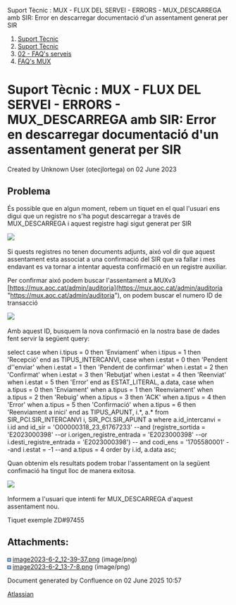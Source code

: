 Suport Tècnic : MUX - FLUX DEL SERVEI - ERRORS - MUX\_DESCARREGA amb SIR: Error en descarregar documentació d'un assentament generat per SIR  

1.  [Suport Tècnic](index.html)
2.  [Suport Tècnic](13893782.html)
3.  [02 - FAQ's serveis](26313393.html)
4.  [FAQ's MUX](28705591.html)

Suport Tècnic : MUX - FLUX DEL SERVEI - ERRORS - MUX\_DESCARREGA amb SIR: Error en descarregar documentació d'un assentament generat per SIR
============================================================================================================================================

Created by Unknown User (otecjlortega) on 02 June 2023

**Problema**
------------

  
És possible que en algun moment, rebem un tiquet en el qual l'usuari ens digui que un registre no s'ha pogut descarregar a través de MUX\_DESCARREGA i aquest registre hagi sigut generat per SIR

  

![](attachments/93356304/93356305.png)

  

Si quests registres no tenen documents adjunts, aixó vol dir que aquest assentament esta associat a una confirmació del SIR que va fallar i mes endavant es va tornar a intentar aquesta confirmació en un registre auxiliar.

Per confirmar aixó podem buscar l'assentament a MUXv3 [https://mux.aoc.cat/admin/auditoria](https://mux.aoc.cat/admin/auditoria "https://mux.aoc.cat/admin/auditoria"), on podem buscar el numero ID de transacció

![](https://aoccat.zendesk.com/attachments/token/PtjHfWEjA9QEzvqMnj8a2O0aB/?name=imagen.png)

  

Amb aquest ID, busquem la nova confirmació en la nostra base de dades fent servir la següent query:

select case
         when i.tipus = 0 then 'Enviament'
         when i.tipus = 1 then 'Recepció'
       end as TIPUS\_INTERCANVI,
       case
         when i.estat = 0 then 'Pendent d''enviar'
         when i.estat = 1 then 'Pendent de confirmar'
         when i.estat = 2 then 'Confirmat'
         when i.estat = 3 then 'Rebutjat'
         when i.estat = 4 then 'Reenviat'
         when i.estat = 5 then 'Error'
       end as ESTAT\_LITERAL,
       a.data,
       case
         when a.tipus = 0 then 'Enviament'
         when a.tipus = 1 then 'Reenviament'
         when a.tipus = 2 then 'Rebuig'
         when a.tipus = 3 then 'ACK'
         when a.tipus = 4 then 'Error'
         when a.tipus = 5 then 'Confirmació'
         when a.tipus = 6 then 'Reenviament a inici'
       end as TIPUS\_APUNT,
       i.\*,
       a.\*
  from SIR\_PCI.SIR\_INTERCANVI i, SIR\_PCI.SIR\_APUNT a
where a.id\_intercanvi = i.id
      and id\_sir = 'O00000318\_23\_61767233'
      --and (registre\_sortida = 'E2023000398'
      --or i.origen\_registre\_entrada = 'E2023000398'
      --or i.desti\_registre\_entrada = 'E2023000398')
     -- and codi\_ens = '1705580001'
      --and i.estat = -1
      --and a.tipus = 4
order by i.id, a.data asc;

Quan obtenim els resultats podem trobar l'assentament on la següent confimació ha tingut lloc de manera exitosa.

![](attachments/93356304/93356308.png)

Informem a l'usuari que intenti fer MUX\_DESCARREGA d'aquest assentament nou.

  

Tiquet exemple ZD#97455

  

  

  

  

Attachments:
------------

![](images/icons/bullet_blue.gif) [image2023-6-2\_12-39-37.png](attachments/93356304/93356305.png) (image/png)  
![](images/icons/bullet_blue.gif) [image2023-6-2\_13-7-8.png](attachments/93356304/93356308.png) (image/png)  

Document generated by Confluence on 02 June 2025 10:57

[Atlassian](http://www.atlassian.com/)